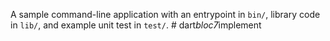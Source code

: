 A sample command-line application with an entrypoint in `bin/`, library code
in `lib/`, and example unit test in `test/`.
#   d a r t _ b l o c 7 _ i m p l e m e n t  
 